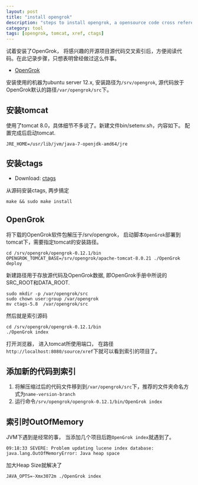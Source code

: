 ```yaml
---
layout: post
title: "install opengrok"
description: "steps to install opengrok, a opensource code cross reference tool"
category: tool
tags: [opengrok, tomcat, xref, ctags]
---
```


试着安装了OpenGrok， 将感兴趣的开源项目源代码交叉索引后，方便阅读代码。在此记录步骤，只想表明曾经做过这么件事。

* [OpenGrok](https://github.com/OpenGrok/OpenGrok/wiki/How-to-install-OpenGrok)

安装使用的机器为ubuntu server 12.x, 安装路径为`/srv/opengrok`, 源代码放于OpenGrok默认的路径`/var/opengrok/src`下。


## 安装tomcat

使用了tomcat 8.0，具体细节不多说了。新建文件bin/setenv.sh，内容如下。 配置完成后启动tomcat.

    JRE_HOME=/usr/lib/jvm/java-7-openjdk-amd64/jre

## 安装ctags

* Download: [ctags](http://ctags.sourceforge.net/)

从源码安装ctags, 两步搞定

    make && sudo make install


## OpenGrok

将下载的OpenGrok软件包解压于/srv/opengrok， 启动脚本`OpenGrok`部署到tomcat下，需要指定tomcat的安装路径。

    cd /srv/opengrok/opengrok-0.12.1/bin
    OPENGROK_TOMCAT_BASE=/srv/opengrok/apache-tomcat-8.0.21 ./OpenGrok deploy

新建路径用于存放源代码及OpenGrok数据, 即OpenGrok手册中所说的SRC_ROOT和DATA_ROOT.

    sudo mkdir -p /var/opengrok/src
    sudo chown user:group /var/opengrok
    mv ctags-5.8  /var/opengrok/src

然后就是索引源码 

    cd /srv/opengrok/opengrok-0.12.1/bin
    ./OpenGrok index

打开浏览器， 进入tomcat所使用端口， 在路径`http://localhost:8080/source/xref`下就可以看到索引的项目了。

## 添加新的代码到索引

1. 将解压缩过后的代码文件移到到`/var/opengrok/src`下，推荐的文件夹命名方式为`name-version-branch`
2. 运行命令`/srv/opengrok/opengrok-0.12.1/bin/OpenGrok index`

## 索引时OutOfMemory

JVM下遇到是经常的事， 当添加几个项目后跑`OpenGrok index`就遇到了。

    09:18:33 SEVERE: Problem updating lucene index database:
    java.lang.OutOfMemoryError: Java heap space

加大Heap Size就解决了

    JAVA_OPTS=-Xmx3072m ./OpenGrok index

